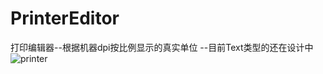 # PrinterEditor
打印编辑器--根据机器dpi按比例显示的真实单位
--目前Text类型的还在设计中
![printer](https://user-images.githubusercontent.com/46430806/157574251-92d70e37-dcaf-4b84-91ee-e4e991bc4668.png)
